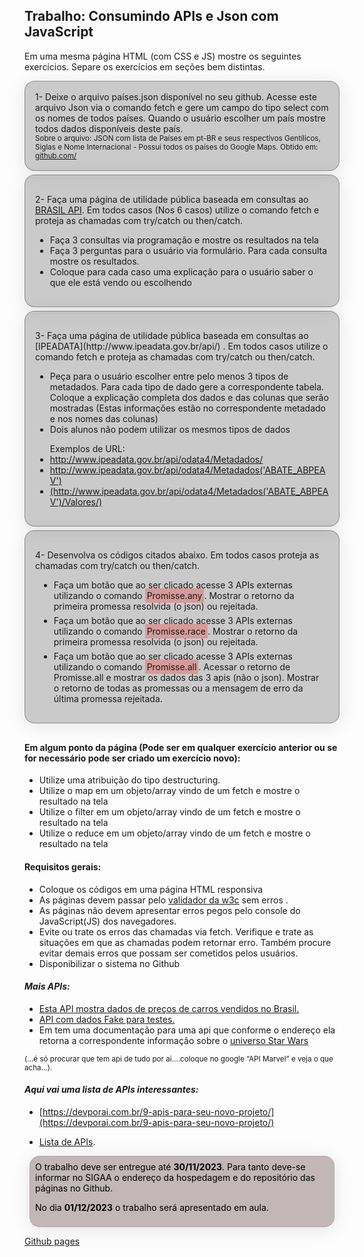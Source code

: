 ## Trabalho: Consumindo APIs e Json com JavaScript

 <p>Em uma mesma página HTML (com CSS e JS) mostre os seguintes exercícios. Separe os
exercícios em seções bem distintas.<p>

<p style=' background: rgba(0, 0, 0, 0.2);
            border-radius: 16px;
            box-shadow: 0 4px 30px rgba(0, 0, 0, 0.1);
            backdrop-filter: blur(1.7px);
            -webkit-backdrop-filter: blur(1.7px);
            border: 1px solid rgba(0, 0, 0, 0.3);
            padding:16px;
            margin: 6px 0;
            '>
    1- Deixe o arquivo países.json disponível no seu github. Acesse este arquivo Json via o comando
    fetch e gere um campo do tipo select com os nomes de todos países. Quando o usuário escolher um
    país mostre todos dados disponíveis deste país.<br>
<sub>Sobre o arquivo: JSON com lista de Países em pt-BR e seus respectivos Gentílicos, Siglas e Nome Internacional - Possui todos os países do Google Maps. Obtido em: <a href='https://gist.github.com/jonasruth/61bde1fcf0893bd35eea'>github.com/</a></sub>
</p>

<div style=' background: rgba(0, 0, 0, 0.2);
            border-radius: 16px;
            box-shadow: 0 4px 30px rgba(0, 0, 0, 0.1);
            backdrop-filter: blur(1.7px);
            -webkit-backdrop-filter: blur(1.7px);
            border: 1px solid rgba(0, 0, 0, 0.3);
            padding:16px;
            margin: 6px 0;
            '>
<p>
2- Faça uma página de utilidade pública baseada em consultas ao  <a href='https://brasilapi.com.br/'>BRASIL API</a>. Em
todos casos (Nos 6 casos) utilize o comando fetch e proteja as chamadas com try/catch ou
then/catch.</p>
    <ul>
        <li>Faça 3 consultas via programação e mostre os resultados na tela</li>
        <li>Faça 3 perguntas para o usuário via formulário. Para cada consulta mostre os resultados.</li>
        <li>Coloque para cada caso uma explicação para o usuário saber o que ele está vendo ou escolhendo</li>
    </ul>
</div>



<div style=' background: rgba(0, 0, 0, 0.2);
            border-radius: 16px;
            box-shadow: 0 4px 30px rgba(0, 0, 0, 0.1);
            backdrop-filter: blur(1.7px);
            -webkit-backdrop-filter: blur(1.7px);
            border: 1px solid rgba(0, 0, 0, 0.3);
            padding:16px;
            margin: 6px 0;
            '>
<p>
3- Faça uma página de utilidade pública baseada em consultas ao [IPEADATA](http://www.ipeadata.gov.br/api/) .
Em todos casos utilize o comando fetch e proteja as chamadas com try/catch ou then/catch.
</p>
    <ul>
        <li>Peça para o usuário escolher entre pelo menos 3 tipos de metadados. Para cada tipo de dado
    gere a correspondente tabela. Coloque a explicação completa dos dados e das colunas que
    serão mostradas (Estas informações estão no correspondente metadado e nos nomes das
    colunas)</li>
        <li>Dois alunos não podem utilizar os mesmos tipos de dados </li>
    </ul>
    <ul>Exemplos de URL:
        <li><a href="http://www.ipeadata.gov.br/api/odata4/Metadados/">http://www.ipeadata.gov.br/api/odata4/Metadados/</a></li>
        <li><a href="http://www.ipeadata.gov.br/api/odata4/Metadados('ABATE_ABPEAV')" >http://www.ipeadata.gov.br/api/odata4/Metadados('ABATE_ABPEAV')</a></li>
        <li><a href="http://www.ipeadata.gov.br/api/odata4/Metadados('ABATE_ABPEAV')/Valores/">(http://www.ipeadata.gov.br/api/odata4/Metadados('ABATE_ABPEAV')/Valores/)</a></li>
    </ul>
<!--     <span>Resposta: </span> -->
</div>

<div style=' background: rgba(0, 0, 0, 0.2);
            border-radius: 16px;
            box-shadow: 0 4px 30px rgba(0, 0, 0, 0.1);
            backdrop-filter: blur(1.7px);
            -webkit-backdrop-filter: blur(1.7px);
            border: 1px solid rgba(0, 0, 0, 0.3);
            padding:16px;
            margin: 6px 0;
            margin-bottom: 30px;
            '>
<p>4- Desenvolva os códigos citados abaixo. Em todos casos proteja as chamadas com try/catch ou
then/catch.</p>
    <ul>
        <li style='margin: 6px'>Faça um botão que ao ser clicado acesse 3 APIs externas utilizando o comando <span style='background: #FF01013D; padding:3px;'> Promisse.any</span>. Mostrar o retorno da primeira promessa resolvida (o json) ou rejeitada.
        </li>
        <li style='margin: 6px'>Faça um botão que ao ser clicado acesse 3 APIs externas utilizando o comando  <span style='background: #FF01013D; padding:3px;'> Promisse.race</span>. Mostrar o retorno da primeira promessa resolvida (o json) ou rejeitada.</li>
        <li style='margin: 6px'>Faça um botão que ao ser clicado acesse 3 APIs externas utilizando o comando  <span style='background: #FF01013D; padding:3px;'>Promisse.all</span>. Acessar o retorno de Promisse.all e mostrar os dados das 3 apis (não o json). Mostrar o retorno de todas as promessas ou a mensagem de erro da última promessa rejeitada.</li>
    </ul>
</div>


#### Em algum ponto da página (Pode ser em qualquer exercício anterior ou se for necessário pode ser criado um exercício novo):

* Utilize uma atribuição do tipo destructuring.
* Utilize o map em um objeto/array vindo de um fetch e mostre o resultado na tela
* Utilize o filter em um objeto/array vindo de um fetch e mostre o resultado na tela
* Utilize o reduce em um objeto/array vindo de um fetch e mostre o resultado na tela

#### Requisitos gerais:
* Coloque os códigos em uma página HTML responsiva
* As páginas devem passar pelo [validador da w3c](https://validator.w3.org/) sem erros .
* As páginas não devem apresentar erros pegos pelo console do JavaScript(JS) dos
navegadores.
* Evite ou trate os erros das chamadas via fetch. Verifique e trate as situações em que as
chamadas podem retornar erro. Também procure evitar demais erros que possam ser
cometidos pelos usuários.
* Disponibilizar o sistema no Github

#### *Mais APIs:*
* [Esta API mostra dados de preços de carros vendidos no Brasil.](https://deividfortuna.github.io/fipe/)
* [API com dados Fake para testes.](https://jsonplaceholder.typicode.com/guide/)
* Em  tem uma documentação para uma api que conforme o endereço ela retorna a correspondente informação sobre o [universo Star Wars](https://swapi.dev/documentation)

 <sub>(...é só procurar que tem api de tudo por ai….coloque no google “API Marvel” e veja o que acha…).</sub> 

#### *Aqui vai uma lista de APIs interessantes:*

* [https://devporai.com.br/9-apis-para-seu-novo-projeto/](https://devporai.com.br/9-apis-para-seu-novo-projeto/)

* [Lista de APIs](https://github.com/public-apis/public-apis).


<div style='background: rgba(170, 153, 153, 0.71);
            border-radius: 16px;
            box-shadow: 0 4px 30px rgba(0, 0, 0, 0.1);
            backdrop-filter: blur(6.2px);
            -webkit-backdrop-filter: blur(6.2px);
            border: 1px solid rgba(170, 153, 153, 0.5);
            margin: 8px;
            padding:8px;
            color:rgb(0,0,0);
'>
<span>O trabalho deve ser entregue até <strong>30/11/2023</strong>. Para tanto deve-se informar no SIGAA o endereço da hospedagem e do repositório das páginas no Github.</span>

<span>No dia <strong>01/12/2023</strong> o trabalho será apresentado em aula.</span>
</div>

[Github pages](https://fabianomendonca.github.io/trabalho-final-design/#)
